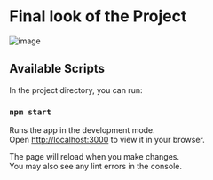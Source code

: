 # Final look of the Project

![image](https://github.com/Itzgaur/Expense-Tracker/assets/105581908/1d3ea144-33bc-4611-8c3d-056d7c8ec4a4)


## Available Scripts

In the project directory, you can run:

### `npm start`

Runs the app in the development mode.\
Open [http://localhost:3000](http://localhost:3000) to view it in your browser.

The page will reload when you make changes.\
You may also see any lint errors in the console.




